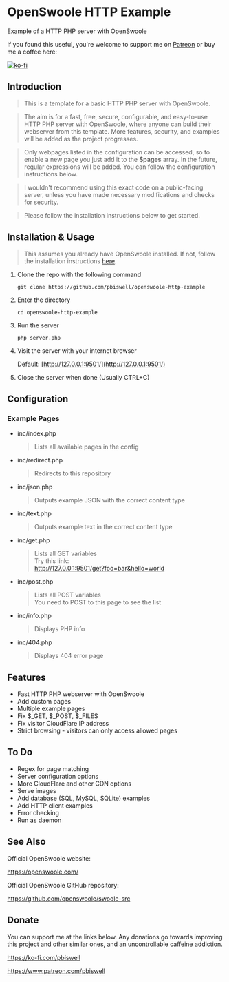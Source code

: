 # OpenSwoole HTTP Example
Example of a HTTP PHP server with OpenSwoole

If you found this useful, you're welcome to support me on [Patreon](https://www.patreon.com/pbiswell) or buy me a coffee here:

[![ko-fi](https://ko-fi.com/img/githubbutton_sm.svg)](https://ko-fi.com/V7V84X6JM) 

## Introduction

>This is a template for a basic HTTP PHP server with OpenSwoole.

>The aim is for a fast, free, secure, configurable, and easy-to-use HTTP PHP server with OpenSwoole, where anyone can build their webserver from this template. More features, security, and examples will be added as the project progresses.

>Only webpages listed in the configuration can be accessed, so to enable a new page you just add it to the **$pages** array. In the future, regular expressions will be added. You can follow the configuration instructions below.

>I wouldn't recommend using this exact code on a public-facing server, unless you have made necessary modifications and checks for security.

>Please follow the installation instructions below to get started.

## Installation & Usage

>This assumes you already have OpenSwoole installed. If not, follow the installation instructions [here](https://github.com/openswoole/swoole-src).

1. Clone the repo with the following command

    ```git clone https://github.com/pbiswell/openswoole-http-example```

2. Enter the directory

    ```cd openswoole-http-example```

3. Run the server

    ```php server.php```

4. Visit the server with your internet browser
    
    Default: [http://127.0.0.1:9501/](http://127.0.0.1:9501/)

5. Close the server when done (Usually CTRL+C)

## Configuration

### Example Pages

- inc/index.php
    > Lists all available pages in the config

- inc/redirect.php
    > Redirects to this repository

- inc/json.php
    > Outputs example JSON with the correct content type

- inc/text.php
    > Outputs example text in the correct content type

- inc/get.php
    > Lists all GET variables  
      Try this link:  
      http://127.0.0.1:9501/get?foo=bar&hello=world

- inc/post.php
    > Lists all POST variables  
    You need to POST to this page to see the list

- inc/info.php
    > Displays PHP info

- inc/404.php
    > Displays 404 error page

## Features

- Fast HTTP PHP webserver with OpenSwoole
- Add custom pages
- Multiple example pages
- Fix $_GET, $_POST, $_FILES
- Fix visitor CloudFlare IP address
- Strict browsing - visitors can only access allowed pages

## To Do

- Regex for page matching
- Server configuration options
- More CloudFlare and other CDN options
- Serve images
- Add database (SQL, MySQL, SQLite) examples
- Add HTTP client examples
- Error checking
- Run as daemon

## See Also

Official OpenSwoole website:

https://openswoole.com/

Official OpenSwoole GitHub repository:

https://github.com/openswoole/swoole-src

## Donate

You can support me at the links below. Any donations go towards improving this project and other similar ones, and an uncontrollable caffeine addiction.

https://ko-fi.com/pbiswell

https://www.patreon.com/pbiswell